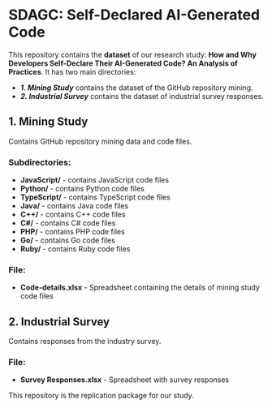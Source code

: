 # SDAGC: Self-Declared AI-Generated Code
This repository contains the **dataset** of our research study: **How and Why Developers Self-Declare Their AI-Generated Code? An Analysis of Practices**. It has two main directories: 

- ***1. Mining Study*** contains the dataset of the GitHub repository mining.
- ***2. Industrial Survey*** contains the dataset of industrial survey responses.

## 1. Mining Study
Contains GitHub repository mining data and code files.

### Subdirectories:
- **JavaScript/** - contains JavaScript code files
- **Python/** - contains Python code files
- **TypeScript/** - contains TypeScript code files
- **Java/** - contains Java code files
- **C++/** - contains C++ code files
- **C#/** - contains C# code files
- **PHP/** - contains PHP code files
- **Go/** - contains Go code files
- **Ruby/** - contains Ruby code files

### File:
- **Code-details.xlsx** - Spreadsheet containing the details of mining study code files

## 2. Industrial Survey
Contains responses from the industry survey.

### File:
- **Survey Responses.xlsx** - Spreadsheet with survey responses

This repository is the replication package for our study.
